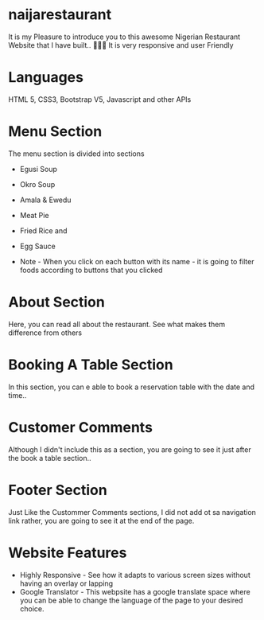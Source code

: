 # naijarestaurant
It is my Pleasure to introduce you to this awesome Nigerian Restaurant Website that I have built.. 🎉🎉🎉
It is very responsive and user Friendly 

# Languages
HTML 5, CSS3, Bootstrap V5, Javascript and other APIs

# Menu Section
The menu section is divided into sections 
 - Egusi Soup
 - Okro Soup
 - Amala & Ewedu
 - Meat Pie
 - Fried Rice and
 - Egg Sauce
 
- Note -
When you click on each button with its name - it is going to filter foods according to buttons that you clicked

# About Section 
Here, you can read all about the restaurant. See what makes them difference from others

# Booking A Table Section 
In this section, you can e able to book a reservation table with the date and time..

# Customer Comments
Although I didn't include this as a section, you are going to see it just after the book a table section.. 

# Footer Section
Just Like the Custommer Comments sections, I did not add ot sa navigation link rather, you are going to see it at the end of the page.

# Website Features
- Highly Responsive - See how it adapts to various screen sizes without having an overlay or lapping
- Google Translator - This webpsite has a google translate space where you can be able to change the language of the page to your desired choice. 


